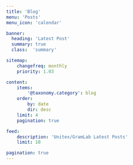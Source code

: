 ```yaml
---
title: 'Blog'
menu: 'Posts'
menu_icon: 'calendar'

banner:
  heading: 'Latest Post'
  summary: true
  class:  'summary'

sitemap:
    changefreq: monthly
    priority: 1.03

content:
    items:
        '@taxonomy.category': blog
    order:
        by: date
        dir: desc
    limit: 4
    pagination: true

feed:
    description: 'Unitex/GramLab Latest Posts'
    limit: 10

pagination: true
---
```


